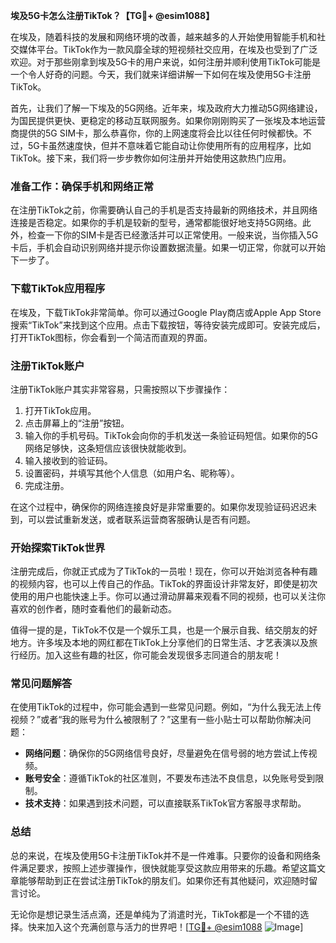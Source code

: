 **埃及5G卡怎么注册TikTok？【TG💪+ @esim1088】**

在埃及，随着科技的发展和网络环境的改善，越来越多的人开始使用智能手机和社交媒体平台。TikTok作为一款风靡全球的短视频社交应用，在埃及也受到了广泛欢迎。对于那些刚拿到埃及5G卡的用户来说，如何注册并顺利使用TikTok可能是一个令人好奇的问题。今天，我们就来详细讲解一下如何在埃及使用5G卡注册TikTok。

首先，让我们了解一下埃及的5G网络。近年来，埃及政府大力推动5G网络建设，为国民提供更快、更稳定的移动互联网服务。如果你刚刚购买了一张埃及本地运营商提供的5G SIM卡，那么恭喜你，你的上网速度将会比以往任何时候都快。不过，5G卡虽然速度快，但并不意味着它能自动让你使用所有的应用程序，比如TikTok。接下来，我们将一步步教你如何注册并开始使用这款热门应用。

### 准备工作：确保手机和网络正常

在注册TikTok之前，你需要确认自己的手机是否支持最新的网络技术，并且网络连接是否稳定。如果你的手机是较新的型号，通常都能很好地支持5G网络。此外，检查一下你的SIM卡是否已经激活并可以正常使用。一般来说，当你插入5G卡后，手机会自动识别网络并提示你设置数据流量。如果一切正常，你就可以开始下一步了。

### 下载TikTok应用程序

在埃及，下载TikTok非常简单。你可以通过Google Play商店或Apple App Store搜索“TikTok”来找到这个应用。点击下载按钮，等待安装完成即可。安装完成后，打开TikTok图标，你会看到一个简洁而直观的界面。

### 注册TikTok账户

注册TikTok账户其实非常容易，只需按照以下步骤操作：

1. 打开TikTok应用。
2. 点击屏幕上的“注册”按钮。
3. 输入你的手机号码。TikTok会向你的手机发送一条验证码短信。如果你的5G网络足够快，这条短信应该很快就能收到。
4. 输入接收到的验证码。
5. 设置密码，并填写其他个人信息（如用户名、昵称等）。
6. 完成注册。

在这个过程中，确保你的网络连接良好是非常重要的。如果你发现验证码迟迟未到，可以尝试重新发送，或者联系运营商客服确认是否有问题。

### 开始探索TikTok世界

注册完成后，你就正式成为了TikTok的一员啦！现在，你可以开始浏览各种有趣的视频内容，也可以上传自己的作品。TikTok的界面设计非常友好，即使是初次使用的用户也能快速上手。你可以通过滑动屏幕来观看不同的视频，也可以关注你喜欢的创作者，随时查看他们的最新动态。

值得一提的是，TikTok不仅是一个娱乐工具，也是一个展示自我、结交朋友的好地方。许多埃及本地的网红都在TikTok上分享他们的日常生活、才艺表演以及旅行经历。加入这些有趣的社区，你可能会发现很多志同道合的朋友呢！

### 常见问题解答

在使用TikTok的过程中，你可能会遇到一些常见问题。例如，“为什么我无法上传视频？”或者“我的账号为什么被限制了？”这里有一些小贴士可以帮助你解决问题：

- **网络问题**：确保你的5G网络信号良好，尽量避免在信号弱的地方尝试上传视频。
- **账号安全**：遵循TikTok的社区准则，不要发布违法不良信息，以免账号受到限制。
- **技术支持**：如果遇到技术问题，可以直接联系TikTok官方客服寻求帮助。

### 总结

总的来说，在埃及使用5G卡注册TikTok并不是一件难事。只要你的设备和网络条件满足要求，按照上述步骤操作，很快就能享受这款应用带来的乐趣。希望这篇文章能够帮助到正在尝试注册TikTok的朋友们。如果你还有其他疑问，欢迎随时留言讨论。

无论你是想记录生活点滴，还是单纯为了消遣时光，TikTok都是一个不错的选择。快来加入这个充满创意与活力的世界吧！[[TG💪+ @esim1088](https://t.me/s/esim1088) ![Image](https://i.postimg.cc/4NQfJmqS/Snipaste-2025-05-13-00-14-12.png)]